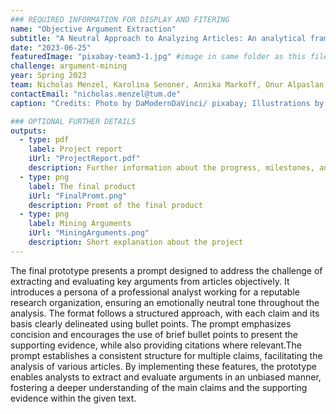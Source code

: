 ```yaml
---
### REQUIRED INFORMATION FOR DISPLAY AND FITERING
name: "Objective Argument Extraction"
subtitle: "A Neutral Approach to Analyzing Articles: An analytical framework for objectively extracting key claims from articles and evaluating their logical coherence and supporting evidence."
date: "2023-06-25"
featuredImage: "pixabay-team3-1.jpg" #image in same folder as this file
challenge: argument-mining
year: Spring 2023
team: Nicholas Menzel, Karolina Senoner, Annika Markoff, Onur Alpaslan
contactEmail: "nicholas.menzel@tum.de"
caption: "Credits: Photo by DaModernDaVinci/ pixabay; Illustrations by the students"

### OPTIONAL FURTHER DETAILS
outputs:
  - type: pdf
    label: Project report
    iUrl: "ProjectReport.pdf"
    description: Further information about the progress, milestones, and roadblocks.
  - type: png
    label: The final product
    iUrl: "FinalPromt.png"
    description: Promt of the final product
  - type: png
    label: Mining Arguments
    iUrl: "MiningArguments.png"
    description: Short explanation about the project
---
```


The final prototype presents a prompt designed to address the challenge of extracting and
evaluating key arguments from articles objectively. It introduces a persona of a professional
analyst working for a reputable research organization, ensuring an emotionally neutral tone
throughout the analysis. The format follows a structured approach, with each claim and its basis
clearly delineated using bullet points. The prompt emphasizes concision and encourages the use
of brief bullet points to present the supporting evidence, while also providing citations where
relevant.The prompt establishes a consistent structure for multiple claims, facilitating the analysis
of various articles. By implementing these features, the prototype enables analysts to extract and
evaluate arguments in an unbiased manner, fostering a deeper understanding of the main claims
and the supporting evidence within the given text.


